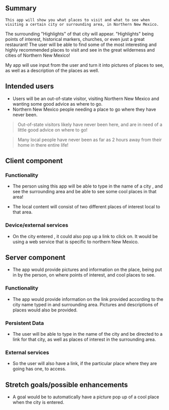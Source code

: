 ## Summary
    This app will show you what places to visit and what to see when visiting a certain city or surrounding area, in Northern New Mexico.
The surrounding "Highlights" of that city will appear. "Highlights" being points of interest, historical markers, churches,
or even just a great restaurant! The user will be able to find some of the most interesting and highly recommended
places to visit and see in the great wilderness and cities of Northern New Mexico! 

My app will use input from the user and turn it into pictures of places to see, as well as a description of the places as well.


## Intended users

* Users will be an out-of-state visitor, visiting Northern New Mexico and wanting some good advice as where to go. 
* Northern New Mexico people needing a place to go where they have never been. 
>Out-of-state visitors likely have never been here, and are in need of a little good advice on where to go! 

>Many local people have never been as far as 2 hours away from their home in there entire life!


## Client component

### Functionality

* The person using this app will be able to type in the name of a city , and see the surrounding area and be able to see some cool places in that area!

* The local content will consist of two different places of interest local to that area. 
    
### Device/external services

* On the city entered , it could also pop up a  link to click on. It would be using a web service that is specific to northern New Mexico.

## Server component 
* The app would provide pictures and information on the place, being put in by the person, on where points of interest, and cool places to see.


### Functionality
* The app would provide information on the link provided according to the city name typed in and surrounding area. Pictures and descriptions of places would also be provided.


### Persistent Data
* The user will be able to type in the name of the city and be directed to a link for that city, as well as places of interest in the surrounding area.
    
### External services

* So the user will also have a link, if the particular place where they are going has one, to access.
    
## Stretch goals/possible enhancements

* A goal would be to automatically have a picture pop up of a cool place when the city is entered.
